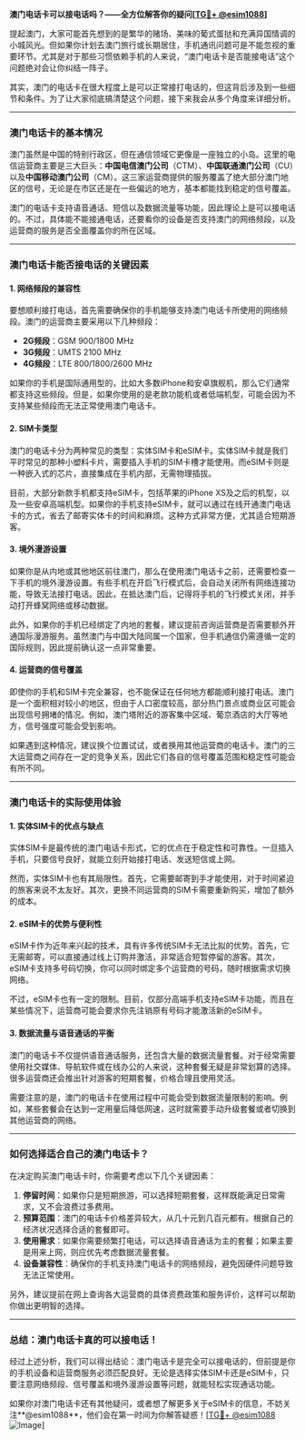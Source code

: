 **澳门电话卡可以接电话吗？——全方位解答你的疑问[[TG💪+ @esim1088](https://t.me/s/esim1088)]**

提起澳门，大家可能首先想到的是繁华的赌场、美味的葡式蛋挞和充满异国情调的小城风光。但如果你计划去澳门旅行或长期居住，手机通讯问题可是不能忽视的重要环节。尤其是对于那些习惯依赖手机的人来说，“澳门电话卡是否能接电话”这个问题绝对会让你纠结一阵子。

其实，澳门的电话卡在很大程度上是可以正常接打电话的，但这背后涉及到一些细节和条件。为了让大家彻底搞清楚这个问题，接下来我会从多个角度来详细分析。

---

### **澳门电话卡的基本情况**

澳门虽然是中国的特别行政区，但在通信领域它更像是一座独立的小岛。这里的电信运营商主要是三大巨头：**中国电信澳门公司**（CTM）、**中国联通澳门公司**（CU）以及**中国移动澳门公司**（CM）。这三家运营商提供的服务覆盖了绝大部分澳门地区的信号，无论是在市区还是在一些偏远的地方，基本都能找到稳定的信号覆盖。

澳门的电话卡支持语音通话、短信以及数据流量等功能，因此理论上是可以接电话的。不过，具体能不能接通电话，还要看你的设备是否支持澳门的网络频段，以及运营商的服务是否全面覆盖你的所在区域。

---

### **澳门电话卡能否接电话的关键因素**

#### **1. 网络频段的兼容性**
要想顺利接打电话，首先需要确保你的手机能够支持澳门电话卡所使用的网络频段。澳门的运营商主要采用以下几种频段：

- **2G频段**：GSM 900/1800 MHz
- **3G频段**：UMTS 2100 MHz
- **4G频段**：LTE 800/1800/2600 MHz

如果你的手机是国际通用型的，比如大多数iPhone和安卓旗舰机，那么它们通常都支持这些频段。但是，如果你使用的是老款功能机或者低端机型，可能会因为不支持某些频段而无法正常使用澳门电话卡。

#### **2. SIM卡类型**
澳门的电话卡分为两种常见的类型：实体SIM卡和eSIM卡。实体SIM卡就是我们平时常见的那种小塑料卡片，需要插入手机的SIM卡槽才能使用。而eSIM卡则是一种嵌入式的芯片，直接集成在手机内部，无需物理插拔。

目前，大部分新款手机都支持eSIM卡，包括苹果的iPhone XS及之后的机型，以及一些安卓高端机型。如果你的手机支持eSIM卡，就可以通过在线开通澳门电话卡的方式，省去了邮寄实体卡的时间和麻烦。这种方式非常方便，尤其适合短期游客。

#### **3. 境外漫游设置**
如果你是从内地或其他地区前往澳门，那么在使用澳门电话卡之前，还需要检查一下手机的境外漫游设置。有些手机在开启飞行模式后，会自动关闭所有网络连接功能，导致无法接打电话。因此，在抵达澳门后，记得将手机的飞行模式关闭，并手动打开蜂窝网络或移动数据。

此外，如果你的手机已经绑定了内地的套餐，建议提前咨询运营商是否需要额外开通国际漫游服务。虽然澳门与中国大陆同属一个国家，但手机通信仍需遵循一定的国际规则，因此提前确认这一点非常重要。

#### **4. 运营商的信号覆盖**
即使你的手机和SIM卡完全兼容，也不能保证在任何地方都能顺利接打电话。澳门是一个面积相对较小的地区，但由于人口密度较高，部分热门景点或商业区可能会出现信号拥堵的情况。例如，澳门塔附近的游客集中区域、葡京酒店的大厅等地方，信号强度可能会受到影响。

如果遇到这种情况，建议换个位置试试，或者换用其他运营商的电话卡。澳门的三大运营商之间存在一定的竞争关系，因此它们各自的信号覆盖范围和稳定性可能会有所不同。

---

### **澳门电话卡的实际使用体验**

#### **1. 实体SIM卡的优点与缺点**
实体SIM卡是最传统的澳门电话卡形式，它的优点在于稳定性和可靠性。一旦插入手机，只要信号良好，就能立刻开始接打电话、发送短信或上网。

然而，实体SIM卡也有其局限性。首先，它需要邮寄到手才能使用，对于时间紧迫的旅客来说不太友好。其次，更换不同运营商的SIM卡需要重新购买，增加了额外的成本。

#### **2. eSIM卡的优势与便利性**
eSIM卡作为近年来兴起的技术，具有许多传统SIM卡无法比拟的优势。首先，它无需邮寄，可以直接通过线上订购并激活，非常适合短暂停留的游客。其次，eSIM卡支持多号码切换，你可以同时绑定多个运营商的号码，随时根据需求切换网络。

不过，eSIM卡也有一定的限制。目前，仅部分高端手机支持eSIM卡功能，而且在某些情况下，运营商可能会要求你先注销原有号码才能激活新的eSIM卡。

#### **3. 数据流量与语音通话的平衡**
澳门的电话卡不仅提供语音通话服务，还包含大量的数据流量套餐。对于经常需要使用社交媒体、导航软件或在线办公的人来说，这种套餐无疑是非常划算的选择。很多运营商还会推出针对游客的短期套餐，价格合理且使用灵活。

需要注意的是，澳门的电话卡在使用过程中可能会受到数据流量限制的影响。例如，某些套餐会在达到一定用量后降低网速，这时就需要手动升级套餐或者切换到其他运营商的网络。

---

### **如何选择适合自己的澳门电话卡？**

在决定购买澳门电话卡时，你需要考虑以下几个关键因素：

1. **停留时间**：如果你只是短期旅游，可以选择短期套餐，这样既能满足日常需求，又不会浪费过多费用。
2. **预算范围**：澳门的电话卡价格差异较大，从几十元到几百元都有。根据自己的经济状况选择合适的套餐即可。
3. **使用需求**：如果你需要频繁打电话，可以选择语音通话为主的套餐；如果主要是用来上网，则应优先考虑数据流量套餐。
4. **设备兼容性**：确保你的手机支持澳门电话卡的网络频段，避免因硬件问题导致无法正常使用。

另外，建议提前在网上查询各大运营商的具体资费政策和服务评价，这样可以帮助你做出更明智的选择。

---

### **总结：澳门电话卡真的可以接电话！**

经过上述分析，我们可以得出结论：澳门电话卡是完全可以接电话的，但前提是你的手机设备和运营商服务必须匹配良好。无论是选择实体SIM卡还是eSIM卡，只要注意网络频段、信号覆盖和境外漫游设置等问题，就能轻松实现通话功能。

如果你对澳门电话卡还有其他疑问，或者想了解更多关于eSIM卡的信息，不妨关注**@esim1088**，他们会在第一时间为你解答疑惑！[[TG💪+ @esim1088](https://t.me/s/esim1088) ![Image](https://i.postimg.cc/4NQfJmqS/Snipaste-2025-05-13-00-14-12.png)]